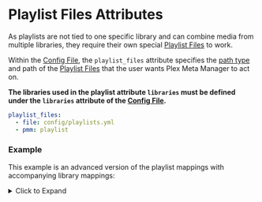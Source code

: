 # Playlist Files Attributes

As playlists are not tied to one specific library and can combine media from multiple libraries, they require their own special [Playlist Files](../metadata/playlist) to work.

Within the [Config File](configuration), the `playlist_files` attribute specifies the [path type](paths) and path of the [Playlist Files](../metadata/playlist) that the user wants Plex Meta Manager to act on.

**The libraries used in the playlist attribute `libraries` must be defined under the `libraries` attribute of the [Config File](configuration).**

```yaml
playlist_files:
  - file: config/playlists.yml
  - pmm: playlist
```

### Example

This example is an advanced version of the playlist mappings with accompanying library mappings:

<details>
  <summary>Click to Expand</summary>
  <br />

```yaml
libraries:
  Movies:
    metadata_path:
      - file: config/Movies.yml
      - pmm: imdb
      - pmm: studio
      - pmm: genre
      - pmm: actor
    operations:
      mass_critic_rating_update: tmdb
      split_duplicates: true
  TV Shows:
    metadata_path:
      - file: config/TV Shows.yml
      - pmm: tmdb
      - pmm: network
    overlay_path:
      - remove_overlays: false
      - file: config/Overlays.yml
playlist_files:
  - file: config/playlists.yml
  - pmm: playlist
```
</details>
